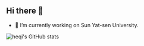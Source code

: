 ## Hi there 👋
- 🔭 I’m currently working on Sun Yat-sen University.


![heqi's GitHub stats](https://github-readme-stats.vercel.app/api?username=hq-ansel&show_icons=true)


<!--
**hq-ansel/hq-ansel** is a ✨ _special_ ✨ repository because its `README.md` (this file) appears on your GitHub profile.

Here are some ideas to get you started:

- 🔭 I’m currently working on ...
- 🌱 I’m currently learning ...
- 👯 I’m looking to collaborate on ...
- 🤔 I’m looking for help with ...
- 💬 Ask me about ...
- 📫 How to reach me: ...
- 😄 Pronouns: ...
- ⚡ Fun fact: ...
-->
